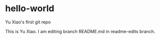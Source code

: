 # hello-world
Yu Xiao's first git repo

This is Yu Xiao. I am editing branch README.md in readme-edits branch.
